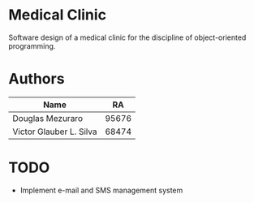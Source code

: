 # Medical Clinic

Software design of a medical clinic for the discipline of object-oriented programming.

# Authors


| Name | RA |
|--|--|
| Douglas Mezuraro | 95676 |
| Victor Glauber L. Silva | 68474  |


# TODO

 - Implement e-mail and SMS management system

